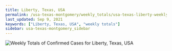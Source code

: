 ```yaml
---
title: Liberty, Texas, USA
permalink: /usa-texas-montgomery/weekly_totals/usa-texas-liberty-weekly_totals.html
last_updated: Sep 9, 2021
keywords: ["Liberty, Texas, USA", "weekly totals"]
sidebar: usa-texas-montgomery_sidebar
---
```


![Weekly Totals of Confirmed Cases for Liberty, Texas, USA](/covid_tracker/images/graphs/usa-texas-liberty-weekly_totals_graph.png)
